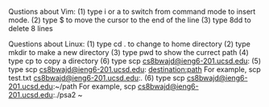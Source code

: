 Qustions about Vim:
(1) type i or a to switch from command mode to insert mode.
(2) type $ to move the cursor to the end of the line
(3) type 8dd to delete 8 lines

Questions about Linux:
(1) type cd . to change to home directory
(2) type mkdir <folder name> to make a new directory
(3) type pwd to show the currect path
(4) type cp <folder name> to copy a directory
(6) type scp cs8bwajd@ieng6-201.ucsd.edu:<folder name or path> <destination>
(5) type scp  <folder name in current directory> cs8bwajd@ieng6-201.ucsd.edu:
<destination:path>
For example,  scp test.txt cs8bwajd@ieng6-201.ucsd.edu:.
(6) type scp cs8bwajd@ieng6-201.ucsd.edu:~/path <folder name> <destination>
For example, scp cs8bwajd@ieng6-201.ucsd.edu:./psa2 ~

